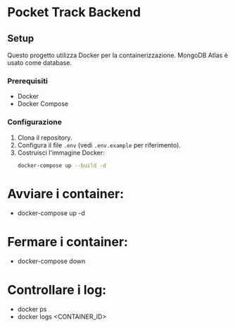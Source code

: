 # Pocket Track Backend

## Setup

Questo progetto utilizza Docker per la containerizzazione. MongoDB Atlas è usato come database.

### Prerequisiti

- Docker
- Docker Compose

### Configurazione

1. Clona il repository.
2. Configura il file `.env` (vedi `.env.example` per riferimento).
3. Costruisci l'immagine Docker:
   ```bash
   docker-compose up --build -d
   ```

# Avviare i container:

- docker-compose up -d

# Fermare i container:

- docker-compose down

# Controllare i log:

- docker ps
- docker logs <CONTAINER_ID>
